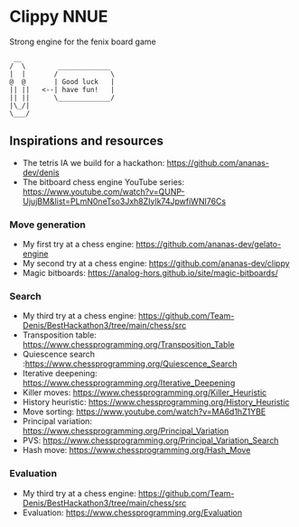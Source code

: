 # Clippy NNUE

Strong engine for the fenix board game

```
 __                 
/  \        _____________
|  |       /             \
@  @       | Good luck   |
|| ||   <--| have fun!   |
|| ||      \_____________/
|\_/|     
\___/
```


## Inspirations and resources

- The tetris IA we build for a hackathon: https://github.com/ananas-dev/denis
- The bitboard chess engine YouTube series: https://www.youtube.com/watch?v=QUNP-UjujBM&list=PLmN0neTso3Jxh8ZIylk74JpwfiWNI76Cs

### Move generation

- My first try at a chess engine: https://github.com/ananas-dev/gelato-engine
- My second try at a chess engine: https://github.com/ananas-dev/clippy
- Magic bitboards: https://analog-hors.github.io/site/magic-bitboards/

### Search

- My third try at a chess engine: https://github.com/Team-Denis/BestHackathon3/tree/main/chess/src
- Transposition table: https://www.chessprogramming.org/Transposition_Table
- Quiescence search :https://www.chessprogramming.org/Quiescence_Search
- Iterative deepening: https://www.chessprogramming.org/Iterative_Deepening
- Killer moves: https://www.chessprogramming.org/Killer_Heuristic
- History heuristic: https://www.chessprogramming.org/History_Heuristic
- Move sorting: https://www.youtube.com/watch?v=MA6d1hZ1YBE
- Principal variation: https://www.chessprogramming.org/Principal_Variation
- PVS: https://www.chessprogramming.org/Principal_Variation_Search
- Hash move: https://www.chessprogramming.org/Hash_Move

### Evaluation

- My third try at a chess engine: https://github.com/Team-Denis/BestHackathon3/tree/main/chess/src
- Evaluation: https://www.chessprogramming.org/Evaluation

